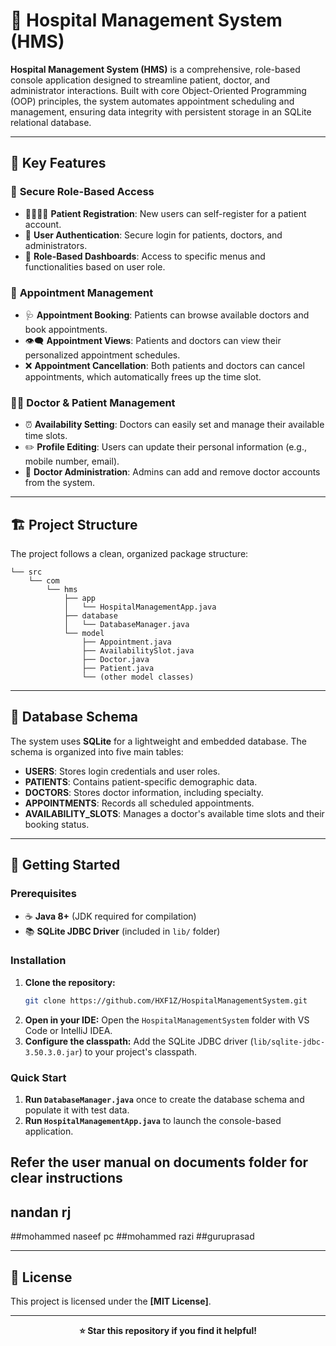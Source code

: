 # 🏥 Hospital Management System (HMS)

**Hospital Management System (HMS)** is a comprehensive, role-based console application designed to streamline patient, doctor, and administrator interactions. Built with core Object-Oriented Programming (OOP) principles, the system automates appointment scheduling and management, ensuring data integrity with persistent storage in an SQLite relational database.

---

## 🚀 Key Features

### 🔐 **Secure Role-Based Access**
- 👨‍👩‍👧‍👦 **Patient Registration**: New users can self-register for a patient account.
- 🔑 **User Authentication**: Secure login for patients, doctors, and administrators.
- 🚪 **Role-Based Dashboards**: Access to specific menus and functionalities based on user role.

### 📅 **Appointment Management**
- 🩺 **Appointment Booking**: Patients can browse available doctors and book appointments.
- 👁️‍🗨️ **Appointment Views**: Patients and doctors can view their personalized appointment schedules.
- ❌ **Appointment Cancellation**: Both patients and doctors can cancel appointments, which automatically frees up the time slot.

### 👨‍⚕️ **Doctor & Patient Management**
- ⏰ **Availability Setting**: Doctors can easily set and manage their available time slots.
- ✏️ **Profile Editing**: Users can update their personal information (e.g., mobile number, email).
- 📝 **Doctor Administration**: Admins can add and remove doctor accounts from the system.

---

## 🏗️ Project Structure

The project follows a clean, organized package structure: 
```
└── src
    └── com
        └── hms
            ├── app
            │   └── HospitalManagementApp.java
            ├── database
            │   └── DatabaseManager.java
            └── model
                ├── Appointment.java
                ├── AvailabilitySlot.java
                ├── Doctor.java
                ├── Patient.java
                └── (other model classes)
```                                                                                                                                                                  
---

## 💾 Database Schema

The system uses **SQLite** for a lightweight and embedded database. The schema is organized into five main tables:

* **USERS**: Stores login credentials and user roles.
* **PATIENTS**: Contains patient-specific demographic data.
* **DOCTORS**: Stores doctor information, including specialty.
* **APPOINTMENTS**: Records all scheduled appointments.
* **AVAILABILITY_SLOTS**: Manages a doctor's available time slots and their booking status.

---

## 🚀 Getting Started

### Prerequisites
- ☕ **Java 8+** (JDK required for compilation)
- 📚 **SQLite JDBC Driver** (included in `lib/` folder)

### Installation
1.  **Clone the repository:**
    ```bash
    git clone https://github.com/HXF1Z/HospitalManagementSystem.git
    ```
2.  **Open in your IDE:** Open the `HospitalManagementSystem` folder with VS Code or IntelliJ IDEA.
3.  **Configure the classpath:** Add the SQLite JDBC driver (`lib/sqlite-jdbc-3.50.3.0.jar`) to your project's classpath.

### Quick Start
1.  **Run `DatabaseManager.java`** once to create the database schema and populate it with test data.
2.  **Run `HospitalManagementApp.java`** to launch the console-based application.

Refer the user manual on documents folder for clear instructions
---

## nandan rj
##mohammed naseef pc
##mohammed razi
##guruprasad

---

## 📄 License

This project is licensed under the **[MIT License]**.

---

<div align="center">
    
**⭐ Star this repository if you find it helpful!**

</div>
